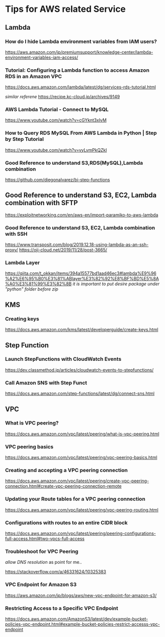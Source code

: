 # Tips for AWS related Service

## Lambda

### How do I hide Lambda environment variables from IAM users?
https://aws.amazon.com/jp/premiumsupport/knowledge-center/lambda-environment-variables-iam-access/


### Tutorial: Configuring a Lambda function to access Amazon RDS in an Amazon VPC
https://docs.aws.amazon.com/lambda/latest/dg/services-rds-tutorial.html

_similar referene_
https://recipe.kc-cloud.jp/archives/9149

### AWS Lambda Tutorial - Connect to MySQL
https://www.youtube.com/watch?v=cGYknt3xIvM

### How to Query RDS MySQL From AWS Lambda in Python | Step by Step Tutorial
https://www.youtube.com/watch?v=vyLvmPkQZkI

### Good Reference to understand S3,RDS(MySQL),Lambda combination
https://github.com/diegonalvarez/bi-step-functions

## Good Reference to understand S3, EC2, Lambda combination with SFTP
https://exploitnetworking.com/en/aws-en/import-paramiko-to-aws-lambda

### Good Reference to understand S3, EC2, Lambda combination with SSH
https://www.transposit.com/blog/2019.12.18-using-lambda-as-an-ssh-proxy/
https://oji-cloud.net/2019/11/28/post-3665/

### Lambda Layer
https://qiita.com/t_okkan/items/394a15577bd1aad46ec3#lambda%E9%96%A2%E6%95%B0%E3%81%ABlayer%E3%82%92%E8%BF%BD%E5%8A%A0%E3%81%99%E3%82%8B
_it is important to put desire package under "python" folder before zip_

## KMS
### Creating keys
https://docs.aws.amazon.com/kms/latest/developerguide/create-keys.html

## Step Function

### Launch StepFunctions with CloudWatch Events
https://dev.classmethod.jp/articles/cloudwatch-events-to-stepfunctions/

### Call Amazon SNS with Step Funct
https://docs.aws.amazon.com/step-functions/latest/dg/connect-sns.html

## VPC

### What is VPC peering?
https://docs.aws.amazon.com/vpc/latest/peering/what-is-vpc-peering.html

### VPC peering basics
https://docs.aws.amazon.com/vpc/latest/peering/vpc-peering-basics.html

### Creating and accepting a VPC peering connection
https://docs.aws.amazon.com/vpc/latest/peering/create-vpc-peering-connection.html#create-vpc-peering-connection-remote

### Updating your Route tables for a VPC peering connection
https://docs.aws.amazon.com/vpc/latest/peering/vpc-peering-routing.html

### Configurations with routes to an entire CIDR block
https://docs.aws.amazon.com/vpc/latest/peering/peering-configurations-full-access.html#two-vpcs-full-access


### Troubleshoot for VPC Peering
_allow DNS resolution_ as point for me..

https://stackoverflow.com/a/46331624/10325383

### VPC Endpoint for Amazon S3
https://aws.amazon.com/jp/blogs/aws/new-vpc-endpoint-for-amazon-s3/

### Restricting Access to a Specific VPC Endpoint
https://docs.aws.amazon.com/AmazonS3/latest/dev/example-bucket-policies-vpc-endpoint.html#example-bucket-policies-restrict-accesss-vpc-endpoint